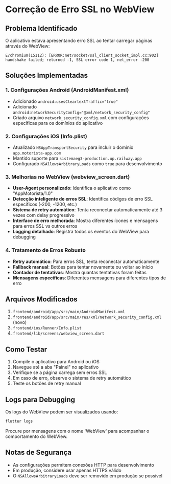 # Correção de Erro SSL no WebView

## Problema Identificado
O aplicativo estava apresentando erro SSL ao tentar carregar páginas através do WebView:
```
E/chromium(15112): [ERROR:net/socket/ssl_client_socket_impl.cc:902] handshake failed; returned -1, SSL error code 1, net_error -200
```

## Soluções Implementadas

### 1. Configurações Android (AndroidManifest.xml)
- Adicionado `android:usesCleartextTraffic="true"`
- Adicionado `android:networkSecurityConfig="@xml/network_security_config"`
- Criado arquivo `network_security_config.xml` com configurações específicas para os domínios do aplicativo

### 2. Configurações iOS (Info.plist)
- Atualizado `NSAppTransportSecurity` para incluir o domínio `app.motorista-app.com`
- Mantido suporte para `sistemaeg3-production.up.railway.app`
- Configurado `NSAllowsArbitraryLoads` como `true` para desenvolvimento

### 3. Melhorias no WebView (webview_screen.dart)
- **User-Agent personalizado**: Identifica o aplicativo como "AppMotorista/1.0"
- **Detecção inteligente de erros SSL**: Identifica códigos de erro SSL específicos (-200, -1200, etc.)
- **Sistema de retry automático**: Tenta reconectar automaticamente até 3 vezes com delay progressivo
- **Interface de erro melhorada**: Mostra diferentes ícones e mensagens para erros SSL vs outros erros
- **Logging detalhado**: Registra todos os eventos do WebView para debugging

### 4. Tratamento de Erros Robusto
- **Retry automático**: Para erros SSL, tenta reconectar automaticamente
- **Fallback manual**: Botões para tentar novamente ou voltar ao início
- **Contador de tentativas**: Mostra quantas tentativas foram feitas
- **Mensagens específicas**: Diferentes mensagens para diferentes tipos de erro

## Arquivos Modificados
1. `frontend/android/app/src/main/AndroidManifest.xml`
2. `frontend/android/app/src/main/res/xml/network_security_config.xml` (novo)
3. `frontend/ios/Runner/Info.plist`
4. `frontend/lib/screens/webview_screen.dart`

## Como Testar
1. Compile o aplicativo para Android ou iOS
2. Navegue até a aba "Painel" no aplicativo
3. Verifique se a página carrega sem erros SSL
4. Em caso de erro, observe o sistema de retry automático
5. Teste os botões de retry manual

## Logs para Debugging
Os logs do WebView podem ser visualizados usando:
```bash
flutter logs
```

Procure por mensagens com o nome 'WebView' para acompanhar o comportamento do WebView.

## Notas de Segurança
- As configurações permitem conexões HTTP para desenvolvimento
- Em produção, considere usar apenas HTTPS válido
- O `NSAllowsArbitraryLoads` deve ser removido em produção se possível








